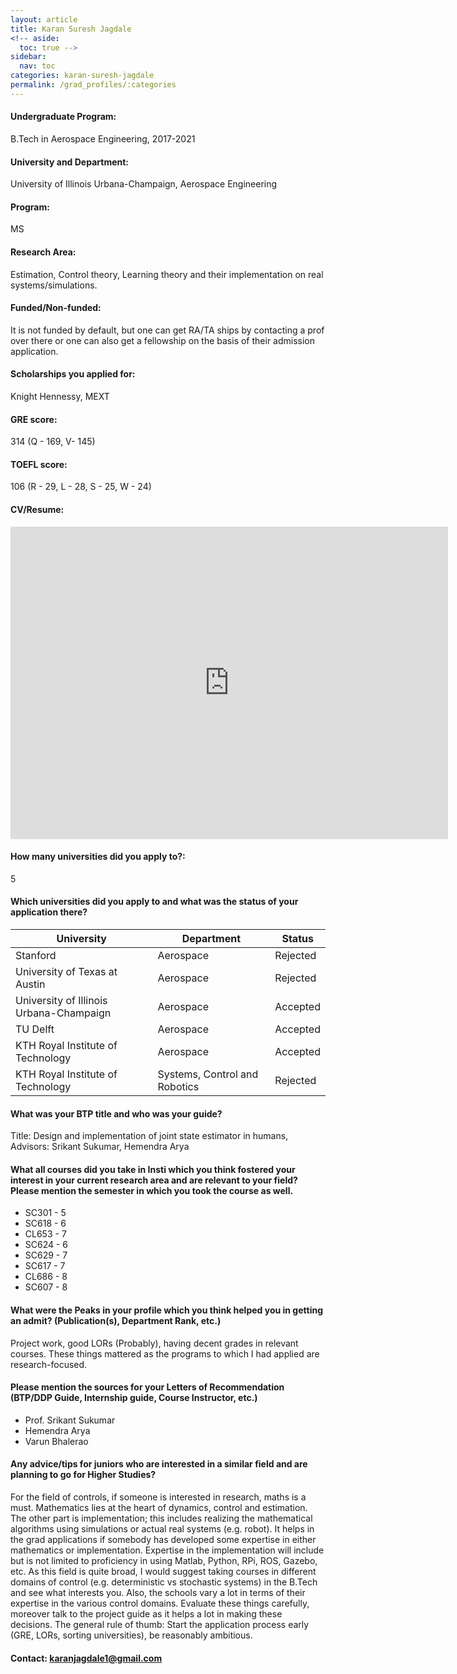 ```yaml
---
layout: article
title: Karan Suresh Jagdale
<!-- aside:
  toc: true -->
sidebar:
  nav: toc
categories: karan-suresh-jagdale
permalink: /grad_profiles/:categories
---
```


<!-- # Hi, this is the page for Karan.  -->
<!-- Write Program if different from Btech Aero-->
#### Undergraduate Program:
B.Tech in Aerospace Engineering, 2017-2021
#### University and Department: 
University of Illinois Urbana-Champaign, Aerospace Engineering
#### Program:
MS
#### Research Area: 
Estimation, Control theory, Learning theory and their implementation on real systems/simulations. 
#### Funded/Non-funded:
It is not funded by default, but one can get RA/TA ships by contacting a prof over there or one can also get a fellowship on the basis of their admission application.
#### Scholarships you applied for:
Knight Hennessy, MEXT
#### GRE score:
314 (Q - 169, V- 145)
#### TOEFL score: 
106 (R - 29, L - 28, S - 25, W - 24)
#### CV/Resume:

<center>
	<embed src="http://docs.google.com/gview?a=v&pid=explorer&chrome=false&api=true&embedded=true&srcid=15b-8q7WCIsx-V-R2CROgy0z2pZO0WBmT&hl=en&embedded=true" width="700" height="500">
</center>

#### How many universities did you apply to?: 
5
#### Which universities did you apply to and what was the status of your application there? 

| University | Department | Status | 
| -----------|------------|--------|
|Stanford| Aerospace|	Rejected|
|	University of Texas at Austin| Aerospace|	Rejected|
|	University of Illinois Urbana-Champaign| Aerospace|	Accepted|
|	TU Delft| Aerospace|	Accepted|
|	KTH Royal Institute of Technology| Aerospace|	Accepted|
|	KTH Royal Institute of Technology| Systems, Control and Robotics	|Rejected|

#### What was your BTP title and who was your guide?
Title: Design and implementation of joint state estimator in humans, 
<br>
Advisors: Srikant Sukumar, Hemendra Arya

#### What all courses did you take in Insti which you think fostered your interest in your current research area and are relevant to your field? Please mention the semester in which you took the course as well.
* SC301 - 5
* SC618 - 6
* CL653 - 7
* SC624 - 6
* SC629 - 7
* SC617 - 7 
* CL686 - 8
* SC607 - 8

#### What were the Peaks in your profile which you think helped you in getting an admit? (Publication(s), Department Rank, etc.)
Project work, good LORs (Probably), having decent grades in relevant courses. These things mattered as the programs to which I had applied are research-focused. 

#### Please mention the sources for your Letters of Recommendation (BTP/DDP Guide, Internship guide, Course Instructor, etc.)
* Prof. Srikant Sukumar
* Hemendra Arya
* Varun Bhalerao

#### Any advice/tips for juniors who are interested in a similar field and are planning to go for Higher Studies?
For the field of controls, if someone is interested in research, maths is a must. Mathematics lies at the heart of dynamics, control and estimation. The other part is implementation; this includes realizing the mathematical algorithms using simulations or actual real systems (e.g. robot). It helps in the grad applications if somebody has developed some expertise in either mathematics or implementation. Expertise in the implementation will include but is not limited to proficiency in using Matlab, Python, RPi, ROS, Gazebo, etc. As this field is quite broad, I would suggest taking courses in different domains of control (e.g. deterministic vs stochastic systems) in the B.Tech and see what interests you. Also, the schools vary a lot in terms of their expertise in the various control domains. Evaluate these things carefully, moreover talk to the project guide as it helps a lot in making these decisions. The general rule of thumb: Start the application process early (GRE, LORs, sorting universities), be reasonably ambitious.

#### Contact: [karanjagdale1@gmail.com](mailto:karanjagdale1@gmail.com)